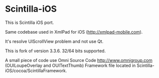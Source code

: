 Scintilla-iOS
=============

This is Scintilla iOS port. 

Same codebase used in XmlPad for iOS (http://xmlpad-mobile.com).

It's resolve UIScrollView problem and not use Qt. 

This is fork of version 3.3.6. 
32/64 bits supported.

A small piece of code use Omni Source Code http://www.omnigroup.com (OUILoupeOverlay and OUITextThumb)
Framework file located in Scintilla-iOS/cocoa/ScintillaFramework.
